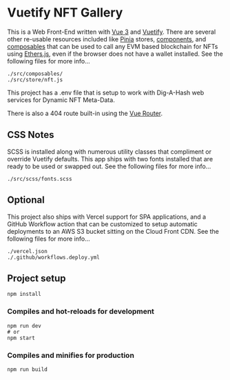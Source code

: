 # Vuetify NFT Gallery

This is a Web Front-End written with [Vue 3](https://vuejs.org/guide/introduction.html) and [Vuetify](https://dev.vuetifyjs.com/en/introduction/why-vuetify/#what-is-vuetify3f). There are several other re-usable resources included like [Pinia](https://pinia.vuejs.org/introduction.html) stores, [components](https://vuejs.org/guide/components/registration.html), and [composables](https://vuejs.org/guide/extras/composition-api-faq.html) that can be used to call any EVM based blockchain for NFTs using [Ethers.js](https://github.com/ethers-io/ethers.js), even if the browser does not have a wallet installed. See the following files for more info...

```
./src/composables/
./src/store/nft.js
```

This project has a .env file that is setup to work with Dig-A-Hash web services for Dynamic NFT Meta-Data.

There is also a 404 route built-in using the [Vue Router](https://router.vuejs.org/guide/).

## CSS Notes

SCSS is installed along with numerous utility classes that compliment or override Vuetify defaults. This app ships with two fonts installed that are ready to be used or swapped out. See the following files for more info...

```
./src/scss/fonts.scss

```

## Optional

This project also ships with Vercel support for SPA applications, and a GitHub Workflow action that can be customized to setup automatic deployments to an AWS S3 bucket sitting on the Cloud Front CDN. See the following files for more info...

```
./vercel.json
./.github/workflows.deploy.yml
```

## Project setup

```
npm install

```

### Compiles and hot-reloads for development

```
npm run dev
# or
npm start
```

### Compiles and minifies for production

```
npm run build
```
